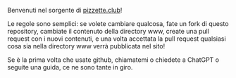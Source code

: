 Benvenuti nel sorgente di [pizzette.club](https://pizzette.club/)!

Le regole sono semplici: se volete cambiare qualcosa, fate un fork di questo repository, cambiate il contenuto della directory www, create una pull request con i nuovi contenuti,
e una volta accettata la pull request qualsiasi cosa sia nella directory www verrà pubblicata nel sito!

Se è la prima volta che usate github, chiamatemi o chiedete a ChatGPT o seguite una guida, ce ne sono tante in giro.

